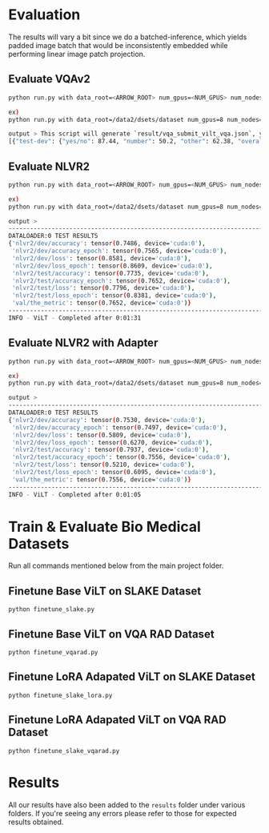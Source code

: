 # Evaluation
The results will vary a bit since we do a batched-inference, which yields padded image batch that would be inconsistently embedded while performing linear image patch projection.

## Evaluate VQAv2
```bash
python run.py with data_root=<ARROW_ROOT> num_gpus=<NUM_GPUS> num_nodes=<NUM_NODES> per_gpu_batchsize=<BS_FITS_YOUR_GPU> task_finetune_vqa_randaug test_only=True precision=32 load_path="<YOUR_WEIGHT_ROOT>/vilt_vqa.ckpt"

ex)
python run.py with data_root=/data2/dsets/dataset num_gpus=8 num_nodes=1 per_gpu_batchsize=64 task_finetune_vqa_randaug test_only=True precision=32 load_path="weights/vilt_vqa.ckpt"

output > This script will generate `result/vqa_submit_vilt_vqa.json`, you can upload it to eval.ai (https://eval.ai/web/challenges/challenge-page/830/overview) evaluation server to get test-dev score.
[{"test-dev": {"yes/no": 87.44, "number": 50.2, "other": 62.38, "overall": 71.32}}]
```

## Evaluate NLVR2
```bash
python run.py with data_root=<ARROW_ROOT> num_gpus=<NUM_GPUS> num_nodes=<NUM_NODES> per_gpu_batchsize=<BS_FITS_YOUR_GPU> task_finetune_nlvr2_randaug test_only=True precision=32 load_path="<YOUR_WEIGHT_ROOT>/vilt_nlvr2.ckpt"

ex)
python run.py with data_root=/data2/dsets/dataset num_gpus=8 num_nodes=1 per_gpu_batchsize=64 task_finetune_nlvr2_randaug test_only=True precision=32 load_path="weights/vilt_nlvr2.ckpt"

output >
--------------------------------------------------------------------------------
DATALOADER:0 TEST RESULTS
{'nlvr2/dev/accuracy': tensor(0.7486, device='cuda:0'),
 'nlvr2/dev/accuracy_epoch': tensor(0.7565, device='cuda:0'),
 'nlvr2/dev/loss': tensor(0.8581, device='cuda:0'),
 'nlvr2/dev/loss_epoch': tensor(0.8609, device='cuda:0'),
 'nlvr2/test/accuracy': tensor(0.7735, device='cuda:0'),
 'nlvr2/test/accuracy_epoch': tensor(0.7652, device='cuda:0'),
 'nlvr2/test/loss': tensor(0.7796, device='cuda:0'),
 'nlvr2/test/loss_epoch': tensor(0.8381, device='cuda:0'),
 'val/the_metric': tensor(0.7652, device='cuda:0')}
--------------------------------------------------------------------------------
INFO - ViLT - Completed after 0:01:31
```

## Evaluate NLVR2 with Adapter
```bash
python run.py with data_root=<ARROW_ROOT> num_gpus=<NUM_GPUS> num_nodes=<NUM_NODES> adapter=True reduction=<REDUCTION> per_gpu_batchsize=<BS_FITS_YOUR_GPU> task_finetune_nlvr2_randaug test_only=True precision=32 load_path="<YOUR_WEIGHT_ROOT>/vilt_nlvr2.ckpt"

ex)
python run.py with data_root=/data2/dsets/dataset num_gpus=8 num_nodes=1 adapter=True reduction=2 per_gpu_batchsize=16 task_finetune_nlvr2_randaug test_only=True precision=32 load_path="weights/vilt_nlvr2.ckpt"

output >
--------------------------------------------------------------------------------
DATALOADER:0 TEST RESULTS
{'nlvr2/dev/accuracy': tensor(0.7530, device='cuda:0'),
 'nlvr2/dev/accuracy_epoch': tensor(0.7497, device='cuda:0'),
 'nlvr2/dev/loss': tensor(0.5809, device='cuda:0'),
 'nlvr2/dev/loss_epoch': tensor(0.6270, device='cuda:0'),
 'nlvr2/test/accuracy': tensor(0.7937, device='cuda:0'),
 'nlvr2/test/accuracy_epoch': tensor(0.7556, device='cuda:0'),
 'nlvr2/test/loss': tensor(0.5210, device='cuda:0'),
 'nlvr2/test/loss_epoch': tensor(0.6095, device='cuda:0'),
 'val/the_metric': tensor(0.7556, device='cuda:0')}
--------------------------------------------------------------------------------
INFO - ViLT - Completed after 0:01:05
```

# Train & Evaluate Bio Medical Datasets
Run all commands mentioned below from the main project folder. 

## Finetune Base ViLT on SLAKE Dataset
```python finetune_slake.py```

## Finetune Base ViLT on VQA RAD Dataset
```python finetune_vqarad.py```

## Finetune LoRA Adapated ViLT on SLAKE Dataset
```python finetune_slake_lora.py```

## Finetune LoRA Adapated ViLT on VQA RAD Dataset
```python finetune_slake_vqarad.py```

# Results
All our results have also been added to the ```results``` folder under various folders. If you're seeing any errors please refer to those for expected results obtained.
